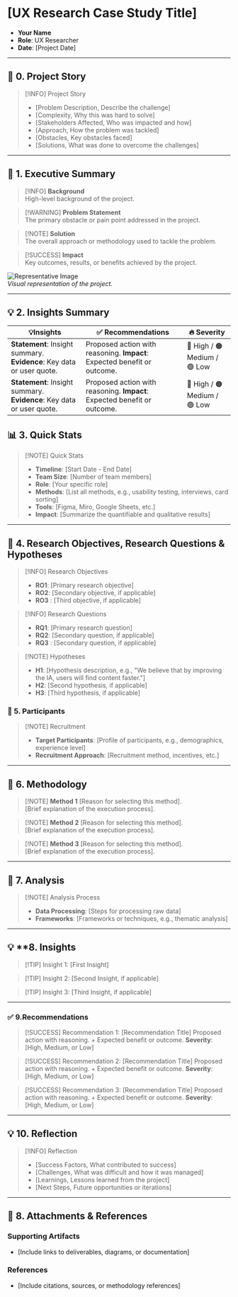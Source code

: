 # [UX Research Case Study Title]

- **Your Name**  
- **Role**: UX Researcher  
- **Date**: [Project Date]

---
## 📖 **0. Project Story**

> [!INFO] Project Story  
> - [Problem Description, Describe the challenge]  
> - [Complexity, Why this was hard to solve]  
> - [Stakeholders Affected, Who was impacted and how]  
> - [Approach, How the problem was tackled]  
> - [Obstacles, Key obstacles faced]  
> - [Solutions, What was done to overcome the challenges]  


---

## 💬 **1. Executive Summary**

> [!INFO] **Background**  
> High-level background of the project.

> [!WARNING] **Problem Statement**  
> The primary obstacle or pain point addressed in the project.

> [!NOTE] **Solution**  
> The overall approach or methodology used to tackle the problem.

> [!SUCCESS] **Impact**  
> Key outcomes, results, or benefits achieved by the project.

![Representative Image](https://via.placeholder.com/300)  
*Visual representation of the project.*

---
## 💡 **2. Insights Summary**

| 💡**Insights**                                                        | ✅ Recommendations                                                         | 🔥 Severity                  |
| --------------------------------------------------------------------- | ------------------------------------------------------------------------- | ---------------------------- |
| **Statement**: Insight summary. **Evidence**: Key data or user quote. | Proposed action with reasoning.  **Impact**: Expected benefit or outcome. | 🔴 High / 🟠 Medium / 🟢 Low |
| **Statement**: Insight summary. **Evidence**: Key data or user quote. | Proposed action with reasoning.  **Impact**: Expected benefit or outcome. | 🔴 High / 🟠 Medium / 🟢 Low |

## 📊 **3. Quick Stats**

> [!NOTE] Quick Stats  
> - **Timeline**: [Start Date - End Date]  
> - **Team Size**: [Number of team members]  
> - **Role**: [Your specific role]  
> - **Methods**: [List all methods, e.g., usability testing, interviews, card sorting]  
> - **Tools**: [Figma, Miro, Google Sheets, etc.]  
> - **Impact**: [Summarize the quantifiable and qualitative results]  

---

## 🎯 **4. Research Objectives, Research Questions & Hypotheses**

> [!INFO] Research Objectives   
>   - **RO1**: [Primary research objective]  
>   - **RO2**: [Secondary objective, if applicable]  
>   - **RO3** : [Third objective, if applicable]  

> [!INFO] Research Questions  
>   - **RQ1**: [Primary research question]  
>   - **RQ2**: [Secondary question, if applicable]  
>   - **RQ3** : [Secondary question, if applicable]  

> [!NOTE] Hypotheses  
> - **H1**: [Hypothesis description, e.g., "We believe that by improving the IA, users will find content faster."]  
> - **H2**: [Second hypothesis, if applicable]  
> - **H3**: [Third hypothesis, if applicable]

### 👥 5. **Participants**

> [!NOTE] Recruitment  
> - **Target Participants**: [Profile of participants, e.g., demographics, experience level]  
> - **Recruitment Approach**: [Recruitment method, incentives, etc.]  

---
##  🧪 6. **Methodology**

> [!NOTE] **Method 1**
> [Reason for selecting this method].  
> [Brief explanation of the execution process].  

> [!NOTE] **Method 2**
> [Reason for selecting this method].  
> [Brief explanation of the execution process].  

> [!NOTE] **Method 3**
> [Reason for selecting this method].  
> [Brief explanation of the execution process].  

---

## 🔬 **7. Analysis**

> [!NOTE] Analysis Process  
> - **Data Processing**: [Steps for processing raw data]  
> - **Frameworks**: [Frameworks or techniques, e.g., thematic analysis]  

---

## 💡 **8. Insights

> [!TIP] Insight 1: 
> [First Insight]

> [!TIP] Insight 2:
>[Second Insight, if applicable]

> [!TIP] Insight 3: 
> [Third Insight, if applicable]


---

### ✅ 9.**Recommendations**

> [!SUCCESS] Recommendation 1: [Recommendation Title]
> Proposed action with reasoning.  + Expected benefit or outcome.
> **Severity**: [High, Medium, or Low]  

> [!SUCCESS] Recommendation 2: [Recommendation Title]
> Proposed action with reasoning.  + Expected benefit or outcome.
> **Severity**: [High, Medium, or Low]  

> [!SUCCESS] Recommendation 3: [Recommendation Title]
> Proposed action with reasoning.  + Expected benefit or outcome.
> **Severity**: [High, Medium, or Low]  

---

## 💡 **10. Reflection**

> [!INFO] Reflection  
> - [Success Factors, What contributed to success]  
> - [Challenges, What was difficult and how it was managed]  
> - [Learnings, Lessons learned from the project]  
> - [Next Steps, Future opportunities or iterations]  

---

## 📎 **8. Attachments & References**

### **Supporting Artifacts**
- [Include links to deliverables, diagrams, or documentation]

### **References**
- [Include citations, sources, or methodology references]

